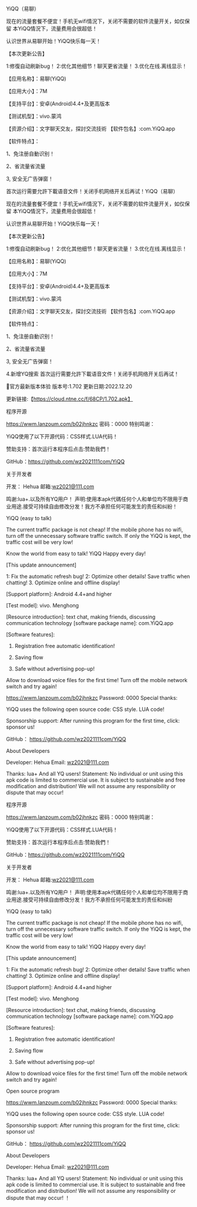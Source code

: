 

YiQQ（易聊）

现在的流量套餐不便宜！手机无wifi情況下，关闭不需要的软件流量开关，如仅保留 本YiQQ情況下，流量费用会很超低！

认识世界从易聊开始！YiQQ快乐每一天！


【本次更新公告】

1:修復自动刷新bug！ 2:优化其他细节！聊天更省流量！ 3.优化在线.离线显示！


【应用名称】：易聊(YiQQ)

【应用大小】：7M

【支持平台】：安卓(Android)4.4+及更高版本

【测试机型】：vivo.蒙鸿

【资源介绍】：文字聊天交友，探討交流技術
【软件包名】:com.YiQQ.app


【软件特点】：

1、免注册自動识别！

2、省流量省流量

3, 安全无广告弹窗！

首次运行需要允許下載语音文件！关闭手机网络开关后再试！YiQQ（易聊）

现在的流量套餐不便宜！手机无wifi情況下，关闭不需要的软件流量开关，如仅保留 本YiQQ情況下，流量费用会很超低！

认识世界从易聊开始！YiQQ快乐每一天！

【本次更新公告】

1:修復自动刷新bug！ 2:优化其他细节！聊天更省流量！ 3.优化在线.离线显示！

【应用名称】：易聊(YiQQ)

【应用大小】：7M

【支持平台】：安卓(Android)4.4+及更高版本

【测试机型】：vivo.蒙鸿

【资源介绍】：文字聊天交友，探討交流技術 【软件包名】:com.YiQQ.app

【软件特点】：

1、免注册自動识别！

2、省流量省流量

3, 安全无广告弹窗！

4.新增YQ搜索
首次运行需要允許下載语音文件！关闭手机网络开关后再试！


🌹官方最新版本体验
版本号:1.702
更新日期:2022.12.20

更新链接:【https://cloud.ntne.cc/f/68CP/1.702.apk】

程序开源

https://wwm.lanzoum.com/b02jhnkzc 密码：0000 特别鸣谢：

YiQQ使用了以下开源代码：CSS样式.LUA代码！

赞助支持：首次运行本程序后点击:赞助我們！

GitHub：https://github.com/wz2021111com/YiQQ

关于开发者

开发： Hehua 邮箱:wz2021@111.com

鸣谢:lua+.以及所有YQ用户！ 声明:使用本apk代碼任何个人和单位均不限用于商业用途.接受可持续自由修改分发！我方不承担任何可能发生的责任和纠紛！


YiQQ (easy to talk)

The current traffic package is not cheap! If the mobile phone has no wifi, turn off the unnecessary software traffic switch. If only the YiQQ is kept, the traffic cost will be very low!

Know the world from easy to talk! YiQQ Happy every day!

[This update announcement]

1: Fix the automatic refresh bug! 2: Optimize other details! Save traffic when chatting! 3. Optimize online and offline display!

[Application Name]: YiQQ

[Application size]: 2.72M

[Support platform]: Android 4.4+and higher

[Test model]: vivo. Menghong

[Resource introduction]: text chat, making friends, discussing communication technology [software package name]: com.YiQQ.app

[Software features]:

1. Registration free automatic identification!

2. Saving flow

3. Safe without advertising pop-up!

Allow to download voice files for the first time! Turn off the mobile network switch and try again!



https://wwm.lanzoum.com/b02jhnkzc Password: 0000 Special thanks:

YiQQ uses the following open source code: CSS style. LUA code!

Sponsorship support: After running this program for the first time, click: sponsor us!

GitHub： https://github.com/wz2021111com/YiQQ

About Developers

Developer: Hehua Email: wz2021@111.com

Thanks: lua+ And all YQ users! Statement: No individual or unit using this apk code is limited to commercial use. It is subject to sustainable and free modification and distribution! We will not assume any responsibility or dispute that may occur!


程序开源

https://wwm.lanzoum.com/b02jhnkzc 密码：0000
特别鸣谢：

YiQQ使用了以下开源代码：CSS样式.LUA代码！

赞助支持：首次运行本程序后点击:赞助我們！

GitHub：https://github.com/wz2021111com/YiQQ

关于开发者

开发： Hehua
邮箱:wz2021@111.com

鸣谢:lua+.以及所有YQ用户！
声明:使用本apk代碼任何个人和单位均不限用于商业用途.接受可持续自由修改分发！我方不承担任何可能发生的责任和纠紛

YiQQ (easy to talk)

The current traffic package is not cheap! If the mobile phone has no wifi, turn off the unnecessary software traffic switch. If only the YiQQ is kept, the traffic cost will be very low!

Know the world from easy to talk! YiQQ Happy every day!

[This update announcement]

1: Fix the automatic refresh bug! 2: Optimize other details! Save traffic when chatting! 3. Optimize online and offline display!

[Application Name]: YiQQ

[Application size]: 2.72M

[Support platform]: Android 4.4+and higher

[Test model]: vivo. Menghong

[Resource introduction]: text chat, making friends, discussing communication technology [software package name]: com.YiQQ.app

[Software features]:

1. Registration free automatic identification!

2. Saving flow

3. Safe without advertising pop-up!

Allow to download voice files for the first time! Turn off the mobile network switch and try again!


Open source program

https://wwm.lanzoum.com/b02jhnkzc Password: 0000 Special thanks:

YiQQ uses the following open source code: CSS style. LUA code!

Sponsorship support: After running this program for the first time, click: sponsor us!

GitHub： https://github.com/wz2021111com/YiQQ

About Developers

Developer: Hehua Email: wz2021@111.com

Thanks: lua+ And all YQ users! Statement: No individual or unit using this apk code is limited to commercial use. It is subject to sustainable and free modification and distribution! We will not assume any responsibility or dispute that may occur!
！
